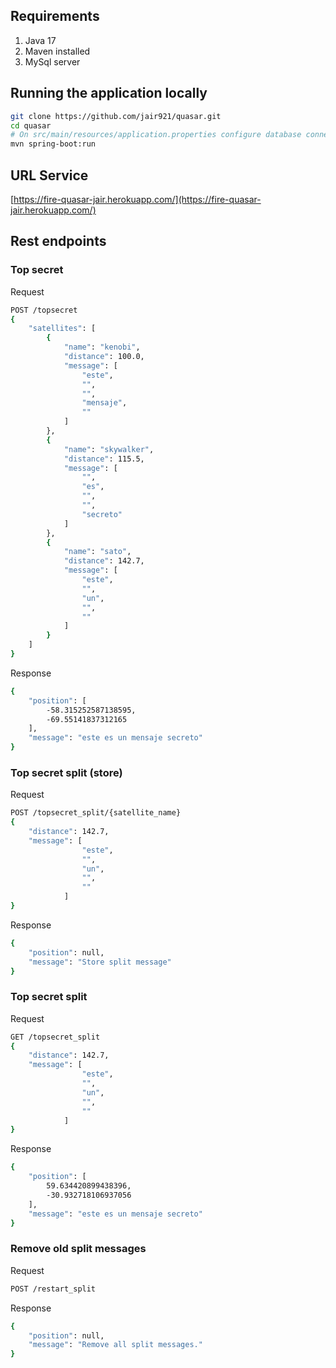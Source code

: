 ## Requirements

1. Java 17
2. Maven installed
3. MySql server

## Running the application locally

```bash
git clone https://github.com/jair921/quasar.git
cd quasar
# On src/main/resources/application.properties configure database connection
mvn spring-boot:run
```

## URL Service

[https://fire-quasar-jair.herokuapp.com/](https://fire-quasar-jair.herokuapp.com/) 

## Rest endpoints

### Top secret
Request
```bash
POST /topsecret
{
    "satellites": [
        {
            "name": "kenobi",
            "distance": 100.0,
            "message": [
                "este",
                "",
                "",
                "mensaje",
                ""
            ]
        },
        {
            "name": "skywalker",
            "distance": 115.5,
            "message": [
                "",
                "es",
                "",
                "",
                "secreto"
            ]
        },
        {
            "name": "sato",
            "distance": 142.7,
            "message": [
                "este",
                "",
                "un",
                "",
                ""
            ]
        }
    ]
}
```

Response
```bash
{
    "position": [
        -58.315252587138595,
        -69.55141837312165
    ],
    "message": "este es un mensaje secreto"
}
```
### Top secret split (store)
Request
```bash
POST /topsecret_split/{satellite_name}
{
    "distance": 142.7,
    "message": [
                "este",
                "",
                "un",
                "",
                ""
            ]
}
```

Response
```bash
{
    "position": null,
    "message": "Store split message"
}
```
### Top secret split
Request
```bash
GET /topsecret_split
{
    "distance": 142.7,
    "message": [
                "este",
                "",
                "un",
                "",
                ""
            ]
}
```

Response
```bash
{
    "position": [
        59.634420899438396,
        -30.932718106937056
    ],
    "message": "este es un mensaje secreto"
}
```

### Remove old split messages
Request
```bash
POST /restart_split
```

Response
```bash
{
    "position": null,
    "message": "Remove all split messages."
}
```
